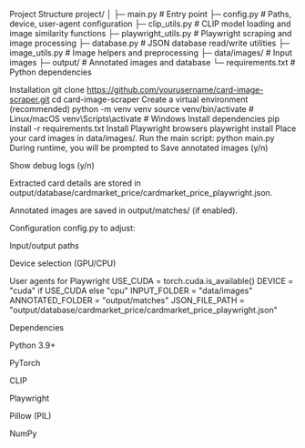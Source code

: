 Project Structure
project/
│
├─ main.py                 # Entry point
├─ config.py               # Paths, device, user-agent configuration
├─ clip_utils.py           # CLIP model loading and image similarity functions
├─ playwright_utils.py     # Playwright scraping and image processing
├─ database.py             # JSON database read/write utilities
├─ image_utils.py          # Image helpers and preprocessing
├─ data/images/            # Input images
├─ output/                 # Annotated images and database
└─ requirements.txt        # Python dependencies

Installation
git clone https://github.com/yourusername/card-image-scraper.git
cd card-image-scraper
Create a virtual environment (recommended)
python -m venv venv
source venv/bin/activate  # Linux/macOS
venv\Scripts\activate     # Windows
Install dependencies
pip install -r requirements.txt
Install Playwright browsers
playwright install
Place your card images in data/images/.
Run the main script:
python main.py
During runtime, you will be prompted to
Save annotated images (y/n)

Show debug logs (y/n)

Extracted card details are stored in output/database/cardmarket_price/cardmarket_price_playwright.json.

Annotated images are saved in output/matches/ (if enabled).

Configuration
config.py to adjust:

Input/output paths

Device selection (GPU/CPU)

User agents for Playwright
USE_CUDA = torch.cuda.is_available()
DEVICE = "cuda" if USE_CUDA else "cpu"
INPUT_FOLDER = "data/images"
ANNOTATED_FOLDER = "output/matches"
JSON_FILE_PATH = "output/database/cardmarket_price/cardmarket_price_playwright.json"

Dependencies

Python 3.9+

PyTorch

CLIP

Playwright

Pillow (PIL)

NumPy

